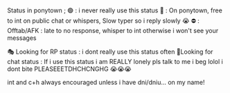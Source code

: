 Status in ponytown ;
🟢 : i never really use this status
🌙 : On ponytown, free to int on public chat or whispers, Slow typer so i reply slowly 😭
⛔ : Offtab/AFK : late to no response, whisper to int otherwise i won't see your messages

🎭 Looking for RP status : i dont really use this status often
💬Looking for chat status : If i use this status i am REALLY lonely pls talk to me i beg lolol i dont bite PLEASEEETDHCHCNGHG 😭😭😭

int and c+h always encouraged unless i have dni/dniu... on my name! 
